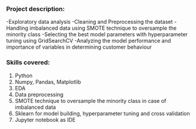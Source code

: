 ### Project description:
-Exploratory data analysis
-Cleaning and Preprocessing the dataset 
-Handling imbalanced data using SMOTE technique to oversample the minority class
-Selecting the best model parameters with hyperparameter tuning using GridSearchCV
-Analyzing the model performance and importance of variables in determining customer behaviour

### Skills covered:
1. Python
2. Numpy, Pandas, Matplotlib
3. EDA
4. Data preprocessing
5. SMOTE technique to oversample the minority class in case of imbalanced data
6. Sklearn for model building, hyperparameter tuning and cross validation
7. Jupyter notebook as IDE
